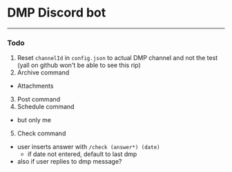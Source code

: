 # DMP Discord bot

---
### Todo
1. Reset `channelId` in `config.json` to actual DMP channel and not the test (yall on github won't be able to see this rip)
2. Archive command
  * Attachments
3. Post command
4. Schedule command
  * but only me
5. Check command
  * user inserts answer with `/check (answer*) (date)`
    * if date not entered, default to last dmp
  * also if user replies to dmp message?